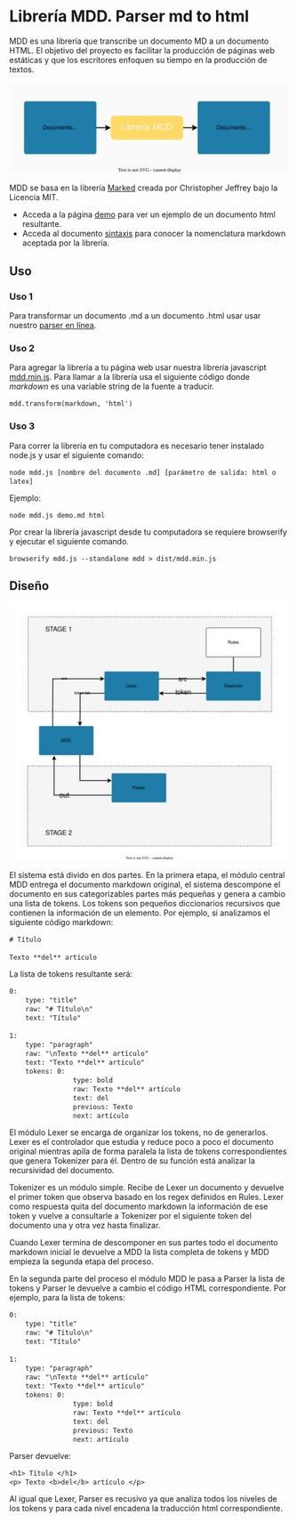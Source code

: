 # Librería MDD. Parser md to html

MDD es una librería que transcribe un documento MD a un documento HTML. El objetivo del proyecto es facilitar la producción de páginas web estáticas y que los escritores enfoquen su tiempo en la producción de textos. 

![Librería MDD](images/mdd.svg)

MDD se basa en la librería [Marked](https://github.com/markedjs/marked) creada por Christopher Jeffrey bajo la Licencia MIT.

- Acceda a la página [demo](/demo/demo.html) para ver un ejemplo de un documento html resultante. 
- Acceda al documento [sintaxis](syntax.md) para conocer la nomenclatura markdown aceptada por la librería. 


## Uso 

### Uso 1 

Para transformar un documento .md a un documento .html usar usar nuestro [parser en línea](/demo/mdd.html). 

### Uso 2

Para agregar la librería a tu página web usar nuestra librería javascript [mdd.min.js](/dist/mdd.min.js). Para llamar a la librería usa el siguiente código donde *markdown* es una variable string de la fuente a traducir. 

```
mdd.transform(markdown, 'html')

```

### Uso 3

Para correr la librería en tu computadora es necesario tener instalado node.js y usar el siguiente comando:

```
node mdd.js [nombre del documento .md] [parámetro de salida: html o latex]
```  

Ejemplo:

```
node mdd.js demo.md html
```

Por crear la librería javascript desde tu computadora se requiere browserify y ejecutar el siguiente comando. 

```
browserify mdd.js --standalone mdd > dist/mdd.min.js
```


## Diseño

![Diseño](images/design.svg)

El sistema está divido en dos partes. En la primera etapa, el módulo central MDD entrega el documento markdown original, el sistema descompone el documento en sus categorizables partes más pequeñas y genera a cambio una lista de tokens. Los tokens son pequeños diccionarios recursivos que contienen la información de un elemento. Por ejemplo, si analizamos el siguiente código markdown:

```
# Título

Texto **del** artículo
```

La lista de tokens resultante será:

```
0:
    type: "title"
    raw: "# Título\n"
    text: "Título"
    
1: 
    type: "paragraph"
    raw: "\nTexto **del** artículo"
    text: "Texto **del** artículo"
    tokens: 0: 
                type: bold
                raw: Texto **del** artículo
                text: del
                previous: Texto
                next: artículo
```

El módulo Lexer se encarga de organizar los tokens, no de generarlos. Lexer es el controlador que estudia y reduce poco a poco el documento original mientras apila de forma paralela la lista de tokens correspondientes que genera Tokenizer para él. Dentro de su función está analizar la recursividad del documento.

Tokenizer es un módulo simple. Recibe de Lexer un documento y devuelve el primer token que observa basado en los regex definidos en Rules. Lexer como respuesta quita del documento markdown la información de ese token y vuelve a consultarle a Tokenizer por el siguiente token del documento una y otra vez hasta finalizar.

Cuando Lexer termina de descomponer en sus partes todo el documento markdown inicial le devuelve a MDD la lista completa de tokens y MDD empieza la segunda etapa del proceso. 

En la segunda parte del proceso el módulo MDD le pasa a Parser la lista de tokens y Parser le devuelve a cambio el código HTML correspondiente. Por ejemplo, para la lista de tokens:

```
0:
    type: "title"
    raw: "# Título\n"
    text: "Título"
    
1: 
    type: "paragraph"
    raw: "\nTexto **del** artículo"
    text: "Texto **del** artículo"
    tokens: 0: 
                type: bold
                raw: Texto **del** artículo
                text: del
                previous: Texto
                next: artículo
```

Parser devuelve:

```
<h1> Título </h1>
<p> Texto <b>del</b> artículo </p>
```

Al igual que Lexer, Parser es recusivo ya que analiza todos los niveles de los tokens y para cada nivel encadena la traducción html correspondiente. 
